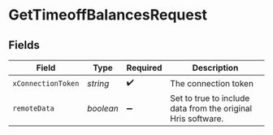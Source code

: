 # GetTimeoffBalancesRequest


## Fields

| Field                                                        | Type                                                         | Required                                                     | Description                                                  |
| ------------------------------------------------------------ | ------------------------------------------------------------ | ------------------------------------------------------------ | ------------------------------------------------------------ |
| `xConnectionToken`                                           | *string*                                                     | :heavy_check_mark:                                           | The connection token                                         |
| `remoteData`                                                 | *boolean*                                                    | :heavy_minus_sign:                                           | Set to true to include data from the original Hris software. |